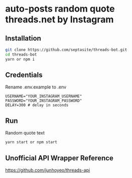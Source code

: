 # auto-posts random quote threads.net by Instagram

## Installation

```bash
git clone https://github.com/septasite/threads-bot.git
cd threads-bot
yarn or npm i

```

## Credentials

Rename .env.example to .env

```
USERNAME="YOUR_INSTAGRAM_USERNAME"
PASSWORD="YOUR_INSTAGRAM_PASSWORD"
DELAY=300 # delay in seconds
```

## Run

Random quote text

```bash
yarn start or npm start
```

## Unofficial API Wrapper Reference

https://github.com/junhoyeo/threads-api
